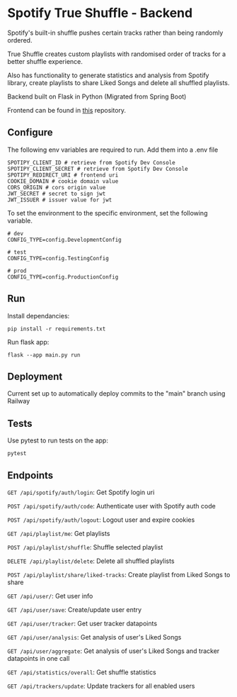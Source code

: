# Spotify True Shuffle - Backend

Spotify's built-in shuffle pushes certain tracks rather than being randomly ordered.

True Shuffle creates custom playlists with randomised order of tracks for a better shuffle experience.

Also has functionality to generate statistics and analysis from Spotify library, create playlists to share Liked Songs and delete all shuffled playlists.

Backend built on Flask in Python (Migrated from Spring Boot)

Frontend can be found in [this](https://github.com/This-Is-Ko/spotify-true-shuffle-react) repository.

## Configure

The following env variables are required to run. Add them into a .env file

    SPOTIPY_CLIENT_ID # retrieve from Spotify Dev Console
    SPOTIPY_CLIENT_SECRET # retrieve from Spotify Dev Console
    SPOTIPY_REDIRECT_URI # frontend uri
    COOKIE_DOMAIN # cookie domain value
    CORS_ORIGIN # cors origin value
    JWT_SECRET # secret to sign jwt
    JWT_ISSUER # issuer value for jwt

To set the environment to the specific environment, set the following variable.

    # dev
    CONFIG_TYPE=config.DevelopmentConfig

    # test
    CONFIG_TYPE=config.TestingConfig

    # prod
    CONFIG_TYPE=config.ProductionConfig

## Run

Install dependancies:
    
    pip install -r requirements.txt

Run flask app:

    flask --app main.py run

## Deployment

Current set up to automatically deploy commits to the "main" branch using Railway

## Tests

Use pytest to run tests on the app:

    pytest

## Endpoints

`GET /api/spotify/auth/login`: Get Spotify login uri

`POST /api/spotify/auth/code`: Authenticate user with Spotify auth code

`POST /api/spotify/auth/logout`: Logout user and expire cookies

`GET /api/playlist/me`: Get playlists

`POST /api/playlist/shuffle`: Shuffle selected playlist

`DELETE /api/playlist/delete`: Delete all shuffled playlists

`POST /api/playlist/share/liked-tracks`: Create playlist from Liked Songs to share

`GET /api/user/`: Get user info

`GET /api/user/save`: Create/update user entry

`GET /api/user/tracker`: Get user tracker datapoints

`GET /api/user/analysis`: Get analysis of user's Liked Songs

`GET /api/user/aggregate`: Get analysis of user's Liked Songs and tracker datapoints in one call

`GET /api/statistics/overall`: Get shuffle statistics

`GET /api/trackers/update`: Update trackers for all enabled users